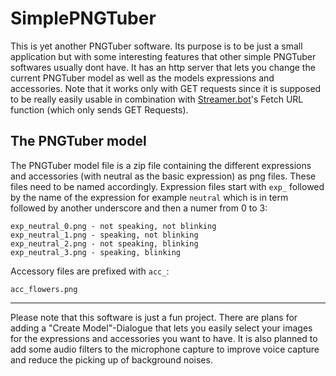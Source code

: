 # SimplePNGTuber
This is yet another PNGTuber software. Its purpose is to be just a small application but with some interesting features that other simple PNGTuber softwares usually dont have.
It has an http server that lets you change the current PNGTuber model as well as the models expressions and accessories.
Note that it works only with GET requests since it is supposed to be really easily usable in combination with [Streamer.bot](https://streamer.bot/)'s Fetch URL function (which only sends GET Requests).
## The PNGTuber model
The PNGTuber model file is a zip file containing the different expressions and accessories (with neutral as the basic expression) as png files. These files need to be named accordingly. Expression files start with `exp_`
followed by the name of the expression for example `neutral` which is in term followed by another underscore and then a numer from 0 to 3:
```
exp_neutral_0.png - not speaking, not blinking
exp_neutral_1.png - speaking, not blinking
exp_neutral_2.png - not speaking, blinking
exp_neutral_3.png - speaking, blinking
```
Accessory files are prefixed with `acc_`:
```
acc_flowers.png
```
---
Please note that this software is just a fun project. There are plans for adding a "Create Model"-Dialogue that lets you easily select your images for the expressions and accessories you want to have.
It is also planned to add some audio filters to the microphone capture to improve voice capture and reduce the picking up of background noises.
